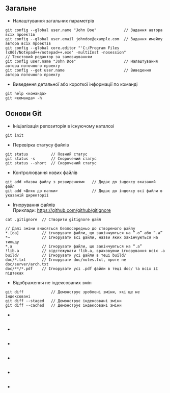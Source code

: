 

## Загальне

- Налаштування загальних параметрів
~~~
git config --global user.name "John Doe"            // Задання автора всіх проектів
git config --global user.email johndoe@example.com  // Задання имейлу автора всіх проектів
git config --global core.editor "'C:/Program Files (x86)/Notepad++/notepad++.exe' -multiInst -nosession"                      // Текстовий редактор за замовчуванням
git config user.name "John Doe"                     // Налаштування автора поточного проекту
git config --get user.name                          // Виведення автора поточного проекту
~~~

- Виведення детальної або короткої інформації по команді
~~~
git help <команда>
git <команда> -h
~~~

## Основи Git
- Ініціалізація репозиторія в існуючому каталозі
~~~
git init
~~~

- Перевірка статусу файлів
~~~
git status          // Повний статус
git status -s       // Скорочений статус
git status --short  // Скорочений статус
~~~

- Контролювання нових файлів
~~~
git add <Назва файлу з розширенням>   // Додає до індексу вказаний файл
git add <Шлях до папки>               // Додає до індексу всі файли в указаній директорії
~~~

- Ігнорування файлів   
Приклади: https://github.com/github/gitignore
~~~
cat .gitignore  // Створити gitignore файл

// Далі зміни вносяться безпосередньо до створеного файлу
*.[oa]          // ігнорувати файли, що закінчуються на “.o” або “.a”
*~              // ігнорувати всі файли, назви яких закінчуються на тильду
*.a             // ігнорувати файли, що закінчуються на “.a”
!lib.a          // відстежувати !lib.a, враховуючи ігнорування всіх .а
build/          // Ігнорувати усі файли в теці build/
doc/*.txt       // Ігнорувати doc/notes.txt, проте не doc/server/arch.txt
doc/**/*.pdf    // Ігнорувати усі .pdf файли в теці doc/ та всіх її підтеках
~~~

- Відображення не індексованих змін
~~~
git diff            // Демонструє зроблені зміни, які ще не індексовані
git diff --staged   // Демонструє індексовані зміни
git diff --cached   // Демонструє індексовані зміни
~~~

- 
~~~

~~~

- 
~~~

~~~

- 
~~~

~~~

- 
~~~

~~~

- 
~~~

~~~

- 
~~~

~~~